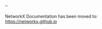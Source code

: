 '<meta http-equiv="refresh" content="0; URL=https://networkx.github.io/documentation/latest/./_modules/networkx/drawing/layout.html">'

NetworkX Documentation has been moved to:<br><a href="https://networkx.github.io">https://networkx.github.io</a>
